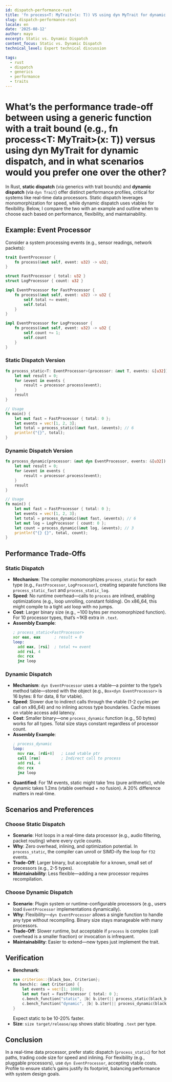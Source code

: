 ```yaml
---
id: dispatch-performance-rust
title: 'fn process<T: MyTrait>(x: T)) VS using dyn MyTrait for dynamic dispatch.'
slug: dispatch-performance-rust
locale: en
date: '2025-08-12'
author: mayo
excerpt: Static vs. Dynamic Dispatch
content_focus: Static vs. Dynamic Dispatch
technical_level: Expert technical discussion

tags:
  - rust
  - dispatch
  - generics
  - performance
  - traits
---
```


# What’s the performance trade-off between using a generic function with a trait bound (e.g., fn process<T: MyTrait>(x: T)) versus using dyn MyTrait for dynamic dispatch, and in what scenarios would you prefer one over the other?

In Rust, **static dispatch** (via generics with trait bounds) and **dynamic dispatch** (via `dyn Trait`) offer distinct performance profiles, critical for systems like real-time data processors. Static dispatch leverages monomorphization for speed, while dynamic dispatch uses vtables for flexibility. Below, I compare the two with an example and outline when to choose each based on performance, flexibility, and maintainability.

## Example: Event Processor

Consider a system processing events (e.g., sensor readings, network packets):

```rust
trait EventProcessor {
    fn process(&mut self, event: u32) -> u32;
}

struct FastProcessor { total: u32 }
struct LogProcessor { count: u32 }

impl EventProcessor for FastProcessor {
    fn process(&mut self, event: u32) -> u32 {
        self.total += event;
        self.total
    }
}

impl EventProcessor for LogProcessor {
    fn process(&mut self, event: u32) -> u32 {
        self.count += 1;
        self.count
    }
}
```

### Static Dispatch Version

```rust
fn process_static<T: EventProcessor>(processor: &mut T, events: &[u32]) -> u32 {
    let mut result = 0;
    for &event in events {
        result = processor.process(event);
    }
    result
}

// Usage
fn main() {
    let mut fast = FastProcessor { total: 0 };
    let events = vec![1, 2, 3];
    let total = process_static(&mut fast, &events); // 6
    println!("{}", total);
}
```

### Dynamic Dispatch Version

```rust
fn process_dynamic(processor: &mut dyn EventProcessor, events: &[u32]) -> u32 {
    let mut result = 0;
    for &event in events {
        result = processor.process(event);
    }
    result
}

// Usage
fn main() {
    let mut fast = FastProcessor { total: 0 };
    let events = vec![1, 2, 3];
    let total = process_dynamic(&mut fast, &events); // 6
    let mut log = LogProcessor { count: 0 };
    let count = process_dynamic(&mut log, &events); // 3
    println!("{} {}", total, count);
}
```

## Performance Trade-Offs

### Static Dispatch

- **Mechanism**: The compiler monomorphizes `process_static` for each type (e.g., `FastProcessor`, `LogProcessor`), creating separate functions like `process_static_fast` and `process_static_log`.
- **Speed**: No runtime overhead—calls to `process` are inlined, enabling optimizations (e.g., loop unrolling, constant folding). On x86_64, this might compile to a tight `add` loop with no jumps.
- **Cost**: Larger binary size (e.g., ~100 bytes per monomorphized function). For 10 processor types, that’s ~1KB extra in `.text`.
- **Assembly Example**:
  ```asm
  ; process_static<FastProcessor>
  xor eax, eax      ; result = 0
  loop:
    add eax, [rsi]  ; total += event
    add rsi, 4
    dec rcx
    jnz loop
  ```

### Dynamic Dispatch

- **Mechanism**: `dyn EventProcessor` uses a vtable—a pointer to the type’s method table—stored with the object (e.g., `Box<dyn EventProcessor>` is 16 bytes: 8 for data, 8 for vtable).
- **Speed**: Slower due to indirect calls through the vtable (1-2 cycles per call on x86_64) and no inlining across type boundaries. Cache misses on vtable access add latency.
- **Cost**: Smaller binary—one `process_dynamic` function (e.g., 50 bytes) works for all types. Total size stays constant regardless of processor count.
- **Assembly Example**:
  ```asm
  ; process_dynamic
  loop:
    mov rax, [rdi+8]   ; Load vtable ptr
    call [rax]         ; Indirect call to process
    add rsi, 4
    dec rcx
    jnz loop
  ```
- **Quantified**: For 1M events, static might take 1ms (pure arithmetic), while dynamic takes 1.2ms (vtable overhead + no fusion). A 20% difference matters in real-time.

## Scenarios and Preferences

### Choose Static Dispatch

- **Scenario**: Hot loops in a real-time data processor (e.g., audio filtering, packet routing) where every cycle counts.
- **Why**: Zero overhead, inlining, and optimization potential. In `process_static`, the compiler can unroll or SIMD-ify the loop for `f32` events.
- **Trade-Off**: Larger binary, but acceptable for a known, small set of processors (e.g., 2-5 types).
- **Maintainability**: Less flexible—adding a new processor requires recompilation.

### Choose Dynamic Dispatch

- **Scenario**: Plugin system or runtime-configurable processors (e.g., users load `EventProcessor` implementations dynamically).
- **Why**: Flexibility—`dyn EventProcessor` allows a single function to handle any type without recompiling. Binary size stays manageable with many processors.
- **Trade-Off**: Slower runtime, but acceptable if `process` is complex (call overhead is a smaller fraction) or invocation is infrequent.
- **Maintainability**: Easier to extend—new types just implement the trait.

## Verification

- **Benchmark**:
  ```rust
  use criterion::{black_box, Criterion};
  fn bench(c: &mut Criterion) {
      let events = vec![1; 1000];
      let mut fast = FastProcessor { total: 0 };
      c.bench_function("static", |b| b.iter(|| process_static(black_box(&mut fast), black_box(&events))));
      c.bench_function("dynamic", |b| b.iter(|| process_dynamic(black_box(&mut fast), black_box(&events))));
  }
  ```
  Expect static to be 10-20% faster.
- **Size**: `size target/release/app` shows static bloating `.text` per type.

## Conclusion

In a real-time data processor, prefer static dispatch (`process_static`) for hot paths, trading code size for speed and inlining. For flexibility (e.g., pluggable processors), use `dyn EventProcessor`, accepting vtable costs. Profile to ensure static’s gains justify its footprint, balancing performance with system design goals.
